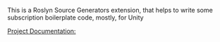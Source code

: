 This is a Roslyn Source Generators extension, that helps to write some subscription boilerplate code, mostly, for Unity

[Project Documentation:](https://dr-vij.github.io/UTools-Generators)

